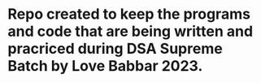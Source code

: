 # Repo created to keep the programs and code that are being written and pracriced during DSA Supreme Batch by Love Babbar 2023.
